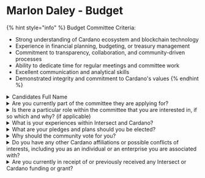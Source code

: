 # Marlon Daley - Budget

{% hint style="info" %}
Budget Committee Criteria:&#x20;

* Strong understanding of Cardano ecosystem and blockchain technology
* Experience in financial planning, budgeting, or treasury management
* Commitment to transparency, collaboration, and community-driven processes
* Ability to dedicate time for regular meetings and committee work
* Excellent communication and analytical skills
* Demonstrated integrity and commitment to Cardano's values
{% endhint %}

<details>

<summary>Candidates Full Name</summary>

Marlon Daley

</details>



<details>

<summary>Are you currently part of the committee they are applying for?</summary>

No

</details>



<details>

<summary>Is there a particular role within the committee that you are interested in, if so which and why? (if applicable)</summary>

I am not aware of the individual roles within the Budget Committee. However, based on my experience and insight I will and would be a welcomed addition to any role that requires planning, oversight or compliance of the budget. I have diverse experience managing teams and pulling segmented data together via analysis to make reasonable decisions. You will have Key performance indicators (KPIs) ready in order to see and judge progress based pn substantial data sets.

</details>



<details>

<summary>What is your experiences within Intersect and Cardano?</summary>

Attended the Cardano Constitutional workshop and consulting for a project that is a member of Intersect. Additionally, I have kept to date on the website and support the Five Pillars. I know Intersect is a key staple for the Cardano Ecosystem and benefit for the community and new projects. Nothing like this really exists for other blockchains. Intersect sets Cardano apart from the pack.

</details>



<details>

<summary>What are your pledges and plans should you be elected?</summary>

I plan and pledge to bring integrity, ethics and an openbook mindset. Items will and must be supported. No conflict of interest. Above all I intend to bring respect, professionally and personally treating those the same with 10 or 10 million ADA. I wish to maintain the core values of decentralization and maintain the Five Pillars of intersect.

</details>



<details>

<summary>Why should the community vote for you?</summary>

The community should vote for me because I will represent the community, that simple. The community is the success of CARDANO and I am here to translate their voices to those at Intersect. Additionally, see my experience:

Current: Project Manager (SME Manager No direct Reports) Honeywell International Planned and executed budgets for IT projects, collecting stake holder data and documenting business and customer needs in order to assess what will be critical for immediate implementation, following year or out year future improvements and proposed costs.&#x20;

Created and audited policies and procedures to ensure alignment with Honeywell master compliance strategy and applicable laws and regulations. Costs are calculated via information at hand and conducting market research for similar or like projects available to the public considering time, overhead, expertise, materials which can come from several sources.&#x20;

Managed several IT projects bridging the gap between the development team and stake holders across various time zones within the USA and international. Created process flow diagrams and build requirements documents with input from multiple stakeholders for deliverable to development team for project development. Reviewed, tracked and maintained various project phases for delays, delay root cause and on track actions.&#x20;

Led/leading multiple projects for which I developed the Build Requirement Documents for several projects for IT to execute, each project was geared for compliance, process improvement, and cost savings for Honeywell across multiple departments.&#x20;

Complete analysis of contracts identify opportunities for enhancing management of program operations. Steered business, accounting, and inventory systems audits for compliance with contracts and applicable regulations drafted reports, shared information with team members, offered training/guidance, and updated executive leadership on findings. Track project deliverables and perform root cause corrective actions for any delays&#x20;



Government Experience DCAA, DOE&#x20;

Meticulous and engaging Auditor With 12+ years of experience providing leadership and analytical insights while navigating complex auditing processes and regulations to mitigate risks and create fiscally beneficial solutions. Demonstrated expertise in business, and accounting working for the Federal Government. Auditing Financial Systems, Budgets, Financial Records, Contract Records and accounting from Pre/post award.&#x20;

Collaborated with internal/external stakeholders and cultivates excellent working relationships with culturally diverse populations. Served as acting supervisor provided technical guidance to audit team members to ensure audit results conform to relevant criteria, such as GAAP, FAR, CAS, and contract terms monitored audit progress to identify adjustments, quality, and resources needed to meet deadlines.&#x20;

Determined program requirements versus contractor process and made recommendations emphasized audit approaches, program controls, and operational procedures provided valuable data to customers. Audited Policy and procedures made recommendations for compliance with applicable laws and contract terms.&#x20;



Grant Manager (DOJ)&#x20;

Conducted grant compliance reviews, monitored and assessed awardee performances, and checked grantee funding controls initiated contact to discuss findings/results when necessary. Prepared written award solicitations, arranged site visits to evaluate compliance, reviewed budget and federal grant guidelines, and uploaded information into database drafted memos of suspected fraud/deficiencies to OIG/senior management and recommended remedial action plans.&#x20;

Negotiated budgets, award periods, terms, and conditions for grants and cooperative agreement awards with acute accuracy reduced administrative burdens and risks of fraud, waste, and abuse. Provided training, ethics advice, and consultation to program officials, awardees, and recipients established excellent working relationships with stakeholders. Performed a variety of post-award grants/cooperative agreement management tasks identified and resolved pending issues.&#x20;



Education/Qualifications:&#x20;

MBA Project Management&#x20;

Undergraduate: Accounting C

ertified Fraud Examiner (CFE)&#x20;

DoD Financial Management Certification.&#x20;

Grants Manager&#x20;

Black Belt Certified&#x20;

Defense Acquisition Workforce Improvement Act (DAWIA) Certified

</details>



<details>

<summary>Do you have any other Cardano affiliations or possible conflicts of interests, including you as an individual or an enterprise you are associated with?</summary>

No I do not, but will share if it arises. Perception is everything and disclosures help with calming perception.

</details>



<details>

<summary>Are you currently in receipt of or previously received any Intersect or Cardano funding or grant?</summary>

No

</details>
